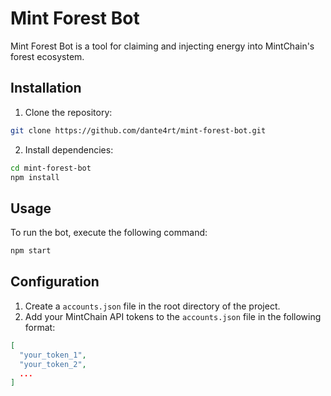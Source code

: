 # Mint Forest Bot

Mint Forest Bot is a tool for claiming and injecting energy into MintChain's forest ecosystem.

## Installation

1. Clone the repository:

```bash
git clone https://github.com/dante4rt/mint-forest-bot.git
```

2. Install dependencies:

```bash
cd mint-forest-bot
npm install
```

## Usage

To run the bot, execute the following command:

```bash
npm start
```

## Configuration

1. Create a `accounts.json` file in the root directory of the project.
2. Add your MintChain API tokens to the `accounts.json` file in the following format:

```json
[
  "your_token_1",
  "your_token_2",
  ...
]
```

